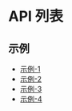 # API 列表

## 示例

- [示例-1](//github.com/app-bootstrap/web-app-bootstrap)
- [示例-2](//github.com/macacajs/macaca-reporter)
- [示例-3](//github.com/macaca-sample/antd-sample)
- [示例-4](//github.com/xudafeng/autoresponsive-react)
